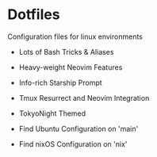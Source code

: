 # Dotfiles
Configuration files for linux environments
- Lots of Bash Tricks & Aliases
- Heavy-weight Neovim Features
- Info-rich Starship Prompt
- Tmux Resurrect and Neovim Integration
- TokyoNight Themed

- Find Ubuntu Configuration on 'main'
- Find nixOS Configuration on 'nix'
